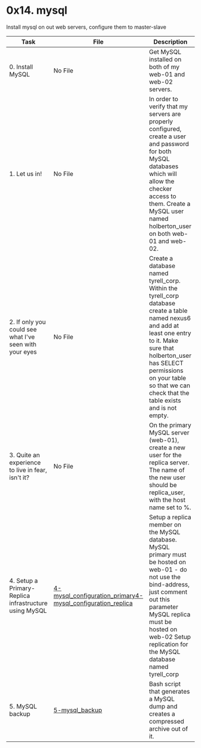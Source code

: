 # 0x14. mysql

Install mysql on out web servers, configure them to master-slave

| Task                                                   | File                                                                                                                                                                                                                                                                                                         | Description                                                                                                                                                                                                                                                        |
|--------------------------------------------------------|--------------------------------------------------------------------------------------------------------------------------------------------------------------------------------------------------------------------------------------------------------------------------------------------------------------|--------------------------------------------------------------------------------------------------------------------------------------------------------------------------------------------------------------------------------------------------------------------|
| 0. Install MySQL                                       | No File                                                                                                                                                                                                                                                                                                      | Get MySQL installed on both of my web-01 and web-02 servers.                                                                                                                                                                                                       |
| 1. Let us in!                                          | No File                                                                                                                                                                                                                                                                                                      | In order to verify that my servers are properly configured, create a user and password for both MySQL databases which will allow the checker access to them. Create a MySQL user named holberton_user on both web-01 and web-02.                                   |
| 2. If only you could see what I've seen with your eyes | No File                                                                                                                                                                                                                                                                                                      | Create a database named tyrell_corp. Within the tyrell_corp database create a table named nexus6 and add at least one entry to it. Make sure that holberton_user has SELECT permissions on your table so that we can check that the table exists and is not empty. |
| 3. Quite an experience to live in fear, isn't it?      | No File                                                                                                                                                                                                                                                                                                      | On the primary MySQL server (web-01), create a new user for the replica server. The name of the new user should be replica_user, with the host name set to %.                                                                                                      |
| 4. Setup a Primary-Replica infrastructure using MySQL  | [4-mysql_configuration_primary](https://github.com/scurry222/holberton-system_engineering-devops/blob/master/0x14-mysql/4-mysql_configuration_primary)[4-mysql_configuration_replica](https://github.com/scurry222/holberton-system_engineering-devops/blob/master/0x14-mysql/4-mysql_configuration_replica) | Setup a replica member on the MySQL database. MySQL primary must be hosted on web-01 - do not use the bind-address, just comment out this parameter MySQL replica must be hosted on web-02 Setup replication for the MySQL database named tyrell_corp              |
| 5. MySQL backup                                        | [5-mysql_backup](https://github.com/scurry222/holberton-system_engineering-devops/blob/master/0x14-mysql/5-mysql_backup)                                                                                                                                                                                     | Bash script that generates a MySQL dump and creates a compressed archive out of it.                                                                                                                                                                                |
